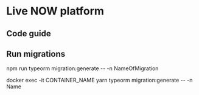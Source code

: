 # Live NOW platform

## Code guide

## Run migrations

npm run typeorm migration:generate -- -n NameOfMigration

docker exec -it CONTAINER_NAME yarn typeorm migration:generate -- -n Name
